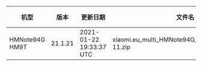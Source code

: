 | 机型 | 版本 | 更新日期 | 文件名 | 大小 | 下载链接 |
| ---- | ---- | ---- | ---- | ---- | ---- |
| HMNote94G HM9T | 21.1.21 | 2021-01-22 19:33:37 UTC | xiaomi.eu_multi_HMNote94G_HM9T_21.1.21_v12-11.zip | 2.7 GB | [SourceForge](https://sourceforge.net/projects/xiaomi-eu-multilang-miui-roms/files/xiaomi.eu/MIUI-WEEKLY-RELEASES/21.1.21/xiaomi.eu_multi_HMNote94G_HM9T_21.1.21_v12-11.zip/download) |

